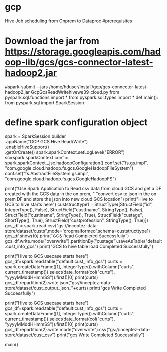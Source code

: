 # gcp
Hive Job scheduling from Onprem to Dataproc
#prerequisites
# Download the jar from https://storage.googleapis.com/hadoop-lib/gcs/gcs-connector-latest-hadoop2.jar
#spark-submit --jars /home/hduser/install/gcp/gcs-connector-latest-hadoop2.jar GcpGcsReadWritehivewe39_cloud.py
from pyspark.sql.functions import *
from pyspark.sql.types import *
def main():
   from pyspark.sql import SparkSession
   # define spark configuration object
   spark = SparkSession.builder\
      .appName("GCP GCS Hive Read/Write") \
      .enableHiveSupport()\
      .getOrCreate()
   spark.sparkContext.setLogLevel("ERROR")
   sc=spark.sparkContext
   conf = spark.sparkContext._jsc.hadoopConfiguration()
   conf.set("fs.gs.impl", "com.google.cloud.hadoop.fs.gcs.GoogleHadoopFileSystem")
   conf.set("fs.AbstractFileSystem.gs.impl", "com.google.cloud.hadoop.fs.gcs.GoogleHadoopFS")

   print("Use Spark Application to Read csv data from cloud GCS and get a DF created with the GCS data in the on prem, "
         "convert csv to json in the on prem DF and store the json into new cloud GCS location")
   print("Hive to GCS to hive starts here")
   custstructtype1 = StructType([StructField("id", IntegerType(), False),
                              StructField("custfname", StringType(), False),
                              StructField("custlname", StringType(), True),
                              StructField("custage", ShortType(), True),
                              StructField("custprofession", StringType(), True)])
   gcs_df = spark.read.csv("gs://inceptez-data-store/dataset/custs",mode='dropmalformed',schema=custstructtype1)
   gcs_df.show(10)
   print("GCS Read Completed Successfully")
   gcs_df.write.mode("overwrite").partitionBy("custage").saveAsTable("default.cust_info_gcs")
   print("GCS to hive table load Completed Successfully")

   print("Hive to GCS usecase starts here")
   gcs_df=spark.read.table("default.cust_info_gcs")
   curts = spark.createDataFrame([1], IntegerType()).withColumn("curts", current_timestamp()).select(date_format(col("curts"), "yyyyMMddHHmmSS")).first()[0]
   print(curts)
   gcs_df.repartition(2).write.json("gs://inceptez-data-store/dataset/cust_output_json_"+curts)
   print("gcs Write Completed Successfully")

   print("Hive to GCS usecase starts here")
   gcs_df=spark.read.table("default.cust_info_gcs")
   curts = spark.createDataFrame([1], IntegerType()).withColumn("curts", current_timestamp()).select(date_format(col("curts"), "yyyyMMddHHmmSS")).first()[0]
   print(curts)
   gcs_df.repartition(2).write.mode("overwrite").csv("gs://inceptez-data-store/dataset/cust_csv")
   print("gcs Write Completed Successfully")

main()
